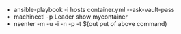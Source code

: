- ansible-playbook -i hosts container.yml --ask-vault-pass
- machinectl -p Leader show mycontainer
- nsenter -m -u -i -n -p -t $(out put of above command)
